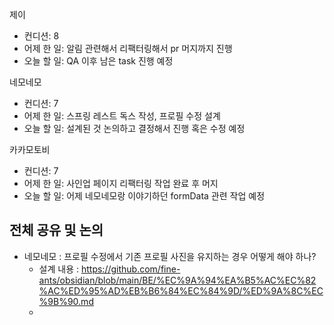 
제이
- 컨디션: 8
- 어제 한 일: 알림 관련해서 리팩터링해서 pr 머지까지 진행
- 오늘 할 일: QA 이후 남은 task 진행 예정

네모네모
- 컨디션: 7
- 어제 한 일: 스프링 레스트 독스 작성, 프로필 수정 설계
- 오늘 할 일: 설계된 것 논의하고 결정해서 진행 혹은 수정 예정

카카모토비
- 컨디션: 7
- 어제 한 일: 사인업 페이지 리팩터링 작업 완료 후 머지
- 오늘 할 일: 어제 네모네모랑 이야기하던 formData 관련 작업 예정

## 전체 공유 및 논의
- 네모네모 : 프로필 수정에서 기존 프로필 사진을 유지하는 경우 어떻게 해야 하나?
	- 설계 내용 : https://github.com/fine-ants/obsidian/blob/main/BE/%EC%9A%94%EA%B5%AC%EC%82%AC%ED%95%AD%EB%B6%84%EC%84%9D/%ED%9A%8C%EC%9B%90.md
	- 